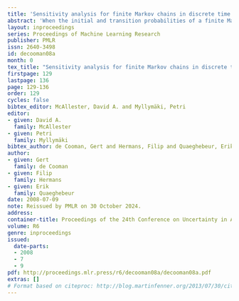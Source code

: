 ```yaml
---
title: 'Sensitivity analysis for finite Markov chains in discrete time'
abstract: 'When the initial and transition probabilities of a finite Markov chain in discrete time are not well known, we should perform a sensitivity analysis. This is done by considering as basic uncertainty models the so-called credal sets that these probabilities are known or believed to belong to, and by allowing the probabilities to vary over such sets. This leads to the definition of an imprecise Markov chain. We show that the time evolution of such a system can be studied very efficiently using so-called lower and upper expectations. We also study how the inferred credal set about the state at time n evolves as n → ∞: under quite unrestrictive conditions, it converges to a uniquely invariant credal set, regardless of the credal set given for the initial state. This leads to a non-trivial generalisation of the classical Perron-Frobenius Theorem to imprecise Markov chains.'
layout: inproceedings
series: Proceedings of Machine Learning Research
publisher: PMLR
issn: 2640-3498
id: decooman08a
month: 0
tex_title: "Sensitivity analysis for finite Markov chains in discrete time"
firstpage: 129
lastpage: 136
page: 129-136
order: 129
cycles: false
bibtex_editor: McAllester, David A. and Myllymäki, Petri
editor:
- given: David A.
  family: McAllester
- given: Petri
  family: Myllymäki
bibtex_author: de Cooman, Gert and Hermans, Filip and Quaeghebeur, Erik
author:
- given: Gert
  family: de Cooman
- given: Filip
  family: Hermans
- given: Erik
  family: Quaeghebeur 
date: 2008-07-09
note: Reissued by PMLR on 30 October 2024.
address:
container-title: Proceedings of the 24th Conference on Uncertainty in Artificial Intelligence
volume: R6
genre: inproceedings
issued:
  date-parts:
  - 2008
  - 7
  - 9
pdf: http://proceedings.mlr.press/r6/decooman08a/decooman08a.pdf
extras: []
# Format based on citeproc: http://blog.martinfenner.org/2013/07/30/citeproc-yaml-for-bibliographies/
---
```

